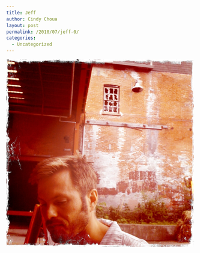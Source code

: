 ```yaml
---
title: Jeff
author: Cindy Choua
layout: post
permalink: /2010/07/jeff-0/
categories:
  - Uncategorized
---
```

<div class='p_embed p_image_embed'>
  <a href="/wp-content/uploads/2010/07/img_0084-scaled-1000.jpg"><img alt="Img_0084" height="500" src="/wp-content/uploads/2010/07/img_0084-scaled-1000.jpg?w=300" width="500" /></a>
</div>